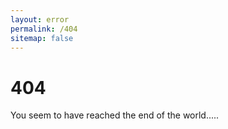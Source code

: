 ```yaml
---
layout: error
permalink: /404
sitemap: false
---
```


# 404
You seem to have reached the end of the world.....